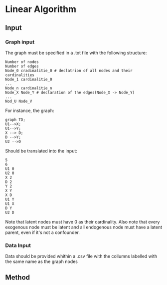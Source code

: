 # Linear Algorithm
## Input
### Graph input
The graph must be specified in a .txt file with the following structure:
```shell
Number of nodes
Number of edges
Node_0 cradinalitie_0 # declatrion of all nodes and their cardinalities
Node_1 cardinalitie_0
...
Node_n cardinalitie_n
Node_X Node_Y # declaration of the edges(Node_X -> Node_Y)
...
Nod_U Node_V
```
For instance, the graph:
```mermaid
graph TD;
U1-->X;
U1-->Y;
X --> D;
D -->Y;
U2 -->D
```
Should be translated into the input:
```shell
5
6
U1 0
U2 0
X 2
D 2
Y 2
X Y
X D
U1 Y
U1 X
D Y
U2 D
```
Note that latent nodes must have 0 as their cardinality. Also note that every exogenous node must be latent and all endogenous node must have a latent parent, even if it's not a confounder.
### Data Input
Data should be provided whithin a .csv file with the collumns labelled with the same name as the graph nodes
## Method
